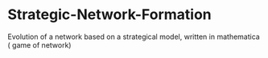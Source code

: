 # Strategic-Network-Formation
Evolution of a network based on a strategical model,  written in mathematica ( game of network)
